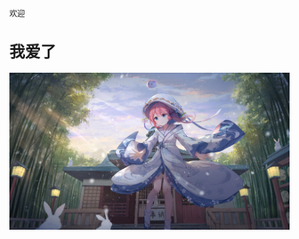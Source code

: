 欢迎
<html>
<body>
<h1>我爱了</h1>
<img src="4f641abdc28f067881df275476dd5955.png"/>
</img>
</body>
</html>
